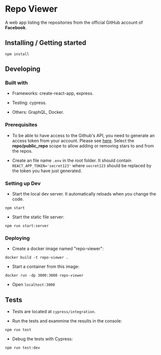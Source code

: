 # Repo Viewer

A web app listing the repositories from the official GitHub account of <b>Facebook</b>.

## Installing / Getting started

`npm install`

## Developing

### Built with

- Frameworks: create-react-app, express.

- Testing: cypress.

- Others: GraphQL, Docker.

### Prerequisites

- To be able to have access to the Github's API, you need to generate an access token from your account. Please see
[here](https://github.com/settings/tokens). Select the <b>repo/public_repo</b> scope to allow adding or removing stars
to and from the repos.

- Create an file name `.env` in the root folder. It should contain `REACT_APP_TOKEN='secret123'` where `secret123`
should be replaced by the token you have just generated.

### Setting up Dev

- Start the local dev server. It automatically reloads when you change the code.

`npm start`

- Start the static file server:

`npm run start:server`

### Deploying

- Create a docker image named "repo-viewer":

`docker build -t repo-viewer .`

- Start a container from this image:

`docker run -dp 3000:3000 repo-viewer`

- Open `localhost:3000`

## Tests

- Tests are located at `cypress/integration`.

- Run the tests and exammine the results in the console:

`npm run test`

- Debug the tests with Cypress:

`npm run test:dev`
